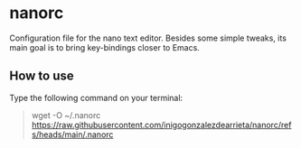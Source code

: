 # nanorc
Configuration file for the nano text editor. Besides some simple tweaks, its main goal is to bring key-bindings closer to Emacs.

## How to use

Type the following command on your terminal:

>
> wget -O ~/.nanorc https://raw.githubusercontent.com/inigogonzalezdearrieta/nanorc/refs/heads/main/.nanorc 
>
